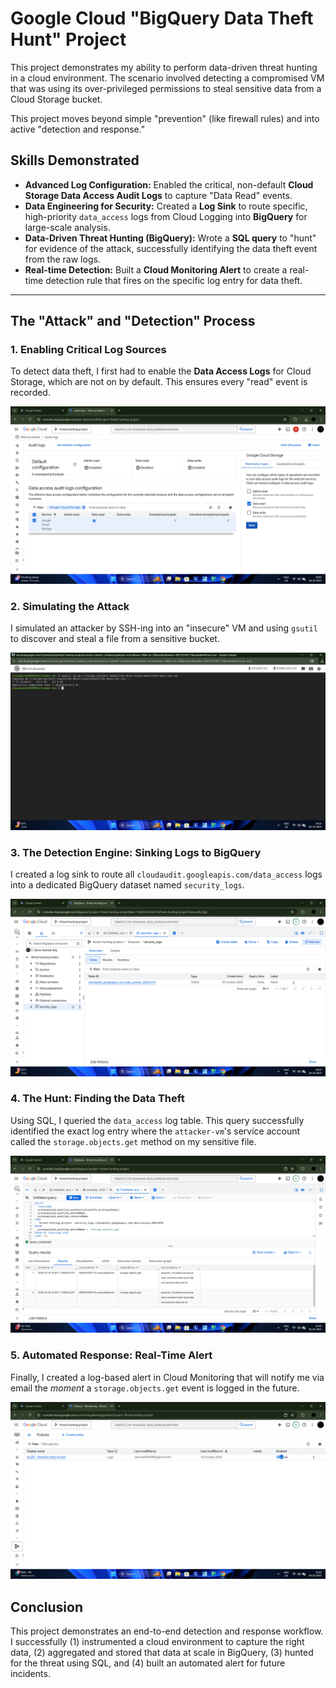 # Google Cloud "BigQuery Data Theft Hunt" Project

This project demonstrates my ability to perform data-driven threat hunting in a cloud environment. The scenario involved detecting a compromised VM that was using its over-privileged permissions to steal sensitive data from a Cloud Storage bucket.

This project moves beyond simple "prevention" (like firewall rules) and into active "detection and response."

## Skills Demonstrated
* **Advanced Log Configuration:** Enabled the critical, non-default **Cloud Storage Data Access Audit Logs** to capture "Data Read" events.
* **Data Engineering for Security:** Created a **Log Sink** to route specific, high-priority `data_access` logs from Cloud Logging into **BigQuery** for large-scale analysis.
* **Data-Driven Threat Hunting (BigQuery):** Wrote a **SQL query** to "hunt" for evidence of the attack, successfully identifying the data theft event from the raw logs.
* **Real-time Detection:** Built a **Cloud Monitoring Alert** to create a real-time detection rule that fires on the specific log entry for data theft.

---

## The "Attack" and "Detection" Process

### 1. Enabling Critical Log Sources
To detect data theft, I first had to enable the **Data Access Logs** for Cloud Storage, which are not on by default. This ensures every "read" event is recorded.

![Data Access Logs enabled for Cloud Storage](Screenshot%20(3).png)

### 2. Simulating the Attack
I simulated an attacker by SSH-ing into an "insecure" VM and using `gsutil` to discover and steal a file from a sensitive bucket.

![Terminal showing the gsutil cp command](Screenshot%20(11).png)

### 3. The Detection Engine: Sinking Logs to BigQuery
I created a log sink to route all `cloudaudit.googleapis.com/data_access` logs into a dedicated BigQuery dataset named `security_logs`.

![BigQuery dataset with the data_access table](Screenshot%20(12).png)

### 4. The Hunt: Finding the Data Theft
Using SQL, I queried the `data_access` log table. This query successfully identified the exact log entry where the `attacker-vm`'s service account called the `storage.objects.get` method on my sensitive file.

![BigQuery query and results for the data theft](Screenshot%20(13).png)

### 5. Automated Response: Real-Time Alert
Finally, I created a log-based alert in Cloud Monitoring that will notify me via email the *moment* a `storage.objects.get` event is logged in the future.

![The active Cloud Monitoring alert policy](Screenshot%20(14).png)

## Conclusion
This project demonstrates an end-to-end detection and response workflow. I successfully (1) instrumented a cloud environment to capture the right data, (2) aggregated and stored that data at scale in BigQuery, (3) hunted for the threat using SQL, and (4) built an automated alert for future incidents.
